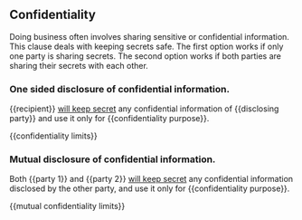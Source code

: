 ## Confidentiality

Doing business often involves sharing sensitive or confidential information. This clause deals with keeping secrets safe. The first option works if only one party is sharing secrets. The second option works if both parties are sharing their secrets with each other.

### One sided disclosure of confidential information.


{{recipient}} [will keep secret](https://github.com/lawpatch/au-confidentiality/blob/d1d4e0b6541615413901091a7d3a4dc41749e17c/confidentiality_terms.md) any confidential information of {{disclosing party}} and use it only for {{confidentiality purpose}}.

{{confidentiality limits}}

### Mutual disclosure of confidential information.

Both {{party 1}} and {{party 2}} [will keep secret](https://github.com/lawpatch/au-confidentiality/blob/d1d4e0b6541615413901091a7d3a4dc41749e17c/confidentiality_terms.md) any confidential information disclosed by the other party, and use it only for {{confidentiality purpose}}.

{{mutual confidentiality limits}}
